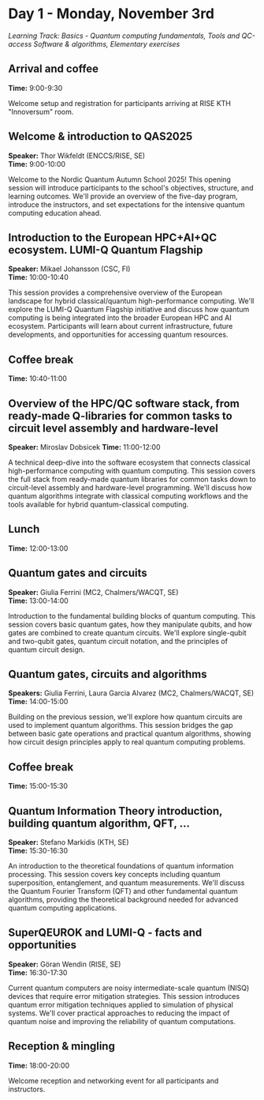# Day 1 - Monday, November 3rd

*Learning Track: Basics - Quantum computing fundamentals, Tools and QC-access Software & algorithms, Elementary exercises*

## Arrival and coffee
**Time:** 9:00-9:30

Welcome setup and registration for participants arriving at RISE KTH "Innoversum" room.

## Welcome & introduction to QAS2025
**Speaker:** Thor Wikfeldt (ENCCS/RISE, SE)  
**Time:** 9:00-10:00

Welcome to the Nordic Quantum Autumn School 2025! This opening session will introduce participants to the school's objectives, structure, and learning outcomes. We'll provide an overview of the five-day program, introduce the instructors, and set expectations for the intensive quantum computing education ahead.

## Introduction to the European HPC+AI+QC ecosystem. LUMI-Q Quantum Flagship
**Speaker:** Mikael Johansson (CSC, FI)  
**Time:** 10:00-10:40

This session provides a comprehensive overview of the European landscape for hybrid classical/quantum high-performance computing. We'll explore the LUMI-Q Quantum Flagship initiative and discuss how quantum computing is being integrated into the broader European HPC and AI ecosystem. Participants will learn about current infrastructure, future developments, and opportunities for accessing quantum resources.

## Coffee break
**Time:** 10:40-11:00

## Overview of the HPC/QC software stack, from ready-made Q-libraries for common tasks to circuit level assembly and hardware-level
**Speaker:** Miroslav Dobsicek
**Time:** 11:00-12:00

A technical deep-dive into the software ecosystem that connects classical high-performance computing with quantum computing. This session covers the full stack from ready-made quantum libraries for common tasks down to circuit-level assembly and hardware-level programming. We'll discuss how quantum algorithms integrate with classical computing workflows and the tools available for hybrid quantum-classical computing.

## Lunch
**Time:** 12:00-13:00

## Quantum gates and circuits
**Speaker:** Giulia Ferrini (MC2, Chalmers/WACQT, SE)  
**Time:** 13:00-14:00

Introduction to the fundamental building blocks of quantum computing. This session covers basic quantum gates, how they manipulate qubits, and how gates are combined to create quantum circuits. We'll explore single-qubit and two-qubit gates, quantum circuit notation, and the principles of quantum circuit design.

## Quantum gates, circuits and algorithms
**Speakers:** Giulia Ferrini, Laura Garcia Alvarez (MC2, Chalmers/WACQT, SE)  
**Time:** 14:00-15:00

Building on the previous session, we'll explore how quantum circuits are used to implement quantum algorithms. This session bridges the gap between basic gate operations and practical quantum algorithms, showing how circuit design principles apply to real quantum computing problems.

## Coffee break
**Time:** 15:00-15:30

## Quantum Information Theory introduction, building quantum algorithm, QFT, ...
**Speaker:** Stefano Markidis (KTH, SE)  
**Time:** 15:30-16:30

An introduction to the theoretical foundations of quantum information processing. This session covers key concepts including quantum superposition, entanglement, and quantum measurements. We'll discuss the Quantum Fourier Transform (QFT) and other fundamental quantum algorithms, providing the theoretical background needed for advanced quantum computing applications.

## SuperQEUROK and LUMI-Q - facts and opportunities
**Speaker:** Göran Wendin (RISE, SE)  
**Time:** 16:30-17:30

Current quantum computers are noisy intermediate-scale quantum (NISQ) devices that require error mitigation strategies. This session introduces quantum error mitigation techniques applied to simulation of physical systems. We'll cover practical approaches to reducing the impact of quantum noise and improving the reliability of quantum computations.

## Reception & mingling
**Time:** 18:00-20:00

Welcome reception and networking event for all participants and instructors.
